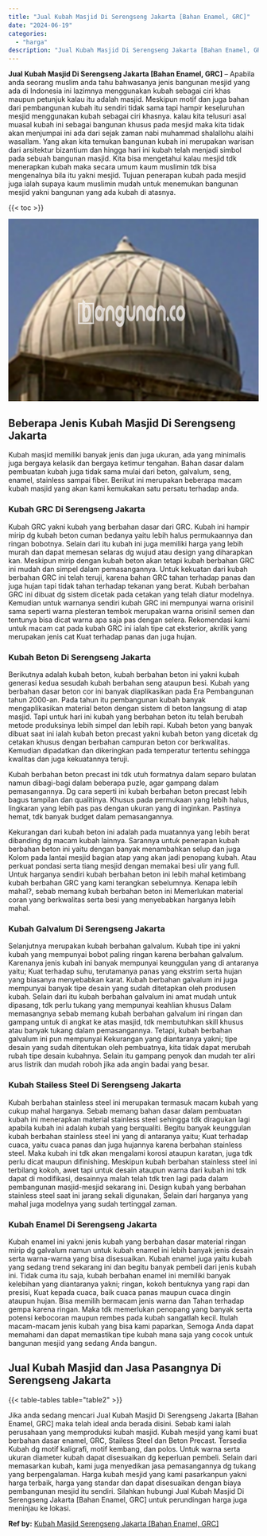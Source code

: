```yaml
---
title: "Jual Kubah Masjid Di Serengseng Jakarta [Bahan Enamel, GRC]"
date: "2024-06-19"
categories: 
  - "harga"
description: "Jual Kubah Masjid Di Serengseng Jakarta [Bahan Enamel, GRC]. Jika anda sedang mencari Jual Kubah Masjid Di Serengseng Jakarta [Bahan Enamel, GRC] maka tela..."
---
```


**Jual Kubah Masjid Di Serengseng Jakarta \[Bahan Enamel, GRC\]** – Apabila anda seorang muslim anda tahu bahwasanya jenis bangunan mesjid yang ada di Indonesia ini lazimnya menggunakan kubah sebagai ciri khas maupun petunjuk kalau itu adalah masjid. Meskipun motif dan juga bahan dari pembangunan kubah itu sendiri tidak sama tapi hampir keseluruhan mesjid menggunakan kubah sebagai ciri khasnya. kalau kita telusuri asal muasal kubah ini sebagai bangunan khusus pada mesjid maka kita tidak akan menjumpai ini ada dari sejak zaman nabi muhammad shalallohu alaihi wasallam. Yang akan kita temukan bangunan kubah ini merupakan warisan dari arsitektur bizantium dan hingga hari ini kubah telah menjadi simbol pada sebuah bangunan masjid. Kita bisa mengetahui kalau mesjid tdk menerapkan kubah maka secara umum kaum muslimin tdk bisa mengenalnya bila itu yakni mesjid. Tujuan penerapan kubah pada mesjid juga ialah supaya kaum muslimin mudah untuk menemukan bangunan mesjid yakni bangunan yang ada kubah di atasnya.

{{< toc >}}

![Jual Kubah Masjid Di Serengseng Jakarta [Bahan Enamel, GRC]](/images/jual-kubah-masjid-16.png)

## Beberapa Jenis Kubah Masjid Di Serengseng Jakarta

Kubah masjid memiliki banyak jenis dan juga ukuran, ada yang minimalis juga bergaya kelasik dan bergaya ketimur tengahan. Bahan dasar dalam pembuatan kubah juga tidak sama mulai dari beton, galvalum, seng, enamel, stainless sampai fiber. Berikut ini merupakan beberapa macam kubah masjid yang akan kami kemukakan satu persatu terhadap anda.

### Kubah GRC Di Serengseng Jakarta

Kubah GRC yakni kubah yang berbahan dasar dari GRC. Kubah ini hampir mirip dg kubah beton cuman bedanya yaitu lebih halus permukaannya dan ringan bobotnya. Selain dari itu kubah ini juga memiliki harga yang lebih murah dan dapat memesan selaras dg wujud atau design yang diharapkan kan. Meskipun mirip dengan kubah beton akan tetapi kubah berbahan GRC ini mudah dan simpel dalam pemasangannya. Untuk kekuatan dari kubah berbahan GRC ini telah teruji, karena bahan GRC tahan terhadap panas dan juga hujan tapi tidak tahan terhadap tekanan yang berat. Kubah berbahan GRC ini dibuat dg sistem dicetak pada cetakan yang telah diatur modelnya. Kemudian untuk warnanya sendiri kubah GRC ini mempunyai warna orisinil sama seperti warna plesteran tembok merupakan warna orisinil semen dan tentunya bisa dicat warna apa saja pas dengan selera. Rekomendasi kami untuk macam cat pada kubah GRC ini ialah tipe cat eksterior, akrilik yang merupakan jenis cat Kuat terhadap panas dan juga hujan.

### Kubah Beton Di Serengseng Jakarta

Berikutnya adalah kubah beton, kubah berbahan beton ini yakni kubah generasi kedua sesudah kubah berbahan seng ataupun besi. Kubah yang berbahan dasar beton cor ini banyak diaplikasikan pada Era Pembangunan tahun 2000-an. Pada tahun itu pembangunan kubah banyak mengaplikasikan material beton dengan sistem di beton langsung di atap masjid. Tapi untuk hari ini kubah yang berbahan beton itu telah berubah metode produksinya lebih simpel dan lebih rapi. Kubah beton yang banyak dibuat saat ini ialah kubah beton precast yakni kubah beton yang dicetak dg cetakan khusus dengan berbahan campuran beton cor berkwalitas. Kemudian dipadatkan dan dikeringkan pada temperatur tertentu sehingga kwalitas dan juga kekuatannya teruji.

Kubah berbahan beton precast ini tdk utuh formatnya dalam separo bulatan namun dibagi-bagi dalam beberapa puzle, agar gampang dalam pemasangannya. Dg cara seperti ini kubah berbahan beton precast lebih bagus tampilan dan qualitinya. Khusus pada permukaan yang lebih halus, lingkaran yang lebih pas pas dengan ukuran yang di inginkan. Pastinya hemat, tdk banyak budget dalam pemasangannya.

Kekurangan dari kubah beton ini adalah pada muatannya yang lebih berat dibanding dg macam kubah lainnya. Sarannya untuk penerapan kubah berbahan beton ini yaitu dengan banyak menambahkan selup dan juga Kolom pada lantai mesjid bagian atap yang akan jadi penopang kubah. Atau perkuat pondasi serta tiang mesjid dengan memakai besi ulir yang full. Untuk harganya sendiri kubah berbahan beton ini lebih mahal ketimbang kubah berbahan GRC yang kami terangkan sebelumnya. Kenapa lebih mahal?, sebab memang kubah berbahan beton ini Memerlukan material coran yang berkwalitas serta besi yang menyebabkan harganya lebih mahal.

### Kubah Galvalum Di Serengseng Jakarta

Selanjutnya merupakan kubah berbahan galvalum. Kubah tipe ini yakni kubah yang mempunyai bobot paling ringan karena berbahan galvalum. Karenanya jenis kubah ini banyak mempunyai keunggulan yang di antaranya yaitu; Kuat terhadap suhu, terutamanya panas yang ekstrim serta hujan yang biasanya menyebabkan karat. Kubah berbahan galvalum ini juga mempunyai banyak tipe desain yang sudah ditetapkan oleh produsen kubah. Selain dari itu kubah berbahan galvalum ini amat mudah untuk dipasang, tdk perlu tukang yang mempunyai keahlian khusus Dalam memasangnya sebab memang kubah berbahan galvalum ini ringan dan gampang untuk di angkat ke atas masjid, tdk membutuhkan skill khusus atau banyak tukang dalam pemasangannya. Tetapi, kubah berbahan galvalum ini pun mempunyai Kekurangan yang diantaranya yakni; tipe desain yang sudah ditentukan oleh pembuatnya, kita tidak dapat merubah rubah tipe desain kubahnya. Selain itu gampang penyok dan mudah ter aliri arus listrik dan mudah roboh jika ada angin badai yang besar.

### Kubah Stailess Steel Di Serengseng Jakarta

Kubah berbahan stainless steel ini merupakan termasuk macam kubah yang cukup mahal harganya. Sebab memang bahan dasar dalam pembuatan kubah ini menerapkan material stainless steel sehingga tdk diragukan lagi apabila kubah ini adalah kubah yang berqualiti. Begitu banyak keunggulan kubah berbahan stainless steel ini yang di antaranya yaitu; Kuat terhadap cuaca, yaitu cuaca panas dan juga hujannya karena berbahan stainless steel. Maka kubah ini tdk akan mengalami korosi ataupun karatan, juga tdk perlu dicat maupun difinishing. Meskipun kubah berbahan stainless steel ini terbilang kokoh, awet tapi untuk desain ataupun warna dari kubah ini tdk dapat di modifikasi, desainnya malah telah tdk tren lagi pada dalam pembangunan masjid-mesjid sekarang ini. Design kubah yang berbahan stainless steel saat ini jarang sekali digunakan, Selain dari harganya yang mahal juga modelnya yang sudah tertinggal zaman.

### Kubah Enamel Di Serengseng Jakarta

Kubah enamel ini yakni jenis kubah yang berbahan dasar material ringan mirip dg galvalum namun untuk kubah enamel ini lebih banyak jenis desain serta warna-warna yang bisa disesuaikan. Kubah enamel juga yaitu kubah yang sedang trend sekarang ini dan begitu banyak pembeli dari jenis kubah ini. Tidak cuma itu saja, kubah berbahan enamel ini memiliki banyak kelebihan yang diantaranya yakni; ringan, kokoh bentuknya yang rapi dan presisi, Kuat kepada cuaca, baik cuaca panas maupun cuaca dingin ataupun hujan. Bisa memilih bermacam jenis warna dan Tahan terhadap gempa karena ringan. Maka tdk memerlukan penopang yang banyak serta potensi kebocoran maupun rembes pada kubah sangatlah kecil. Itulah macam-macam jenis kubah yang bisa kami paparkan, Semoga Anda dapat memahami dan dapat memastikan tipe kubah mana saja yang cocok untuk bangunan mesjid yang sedang Anda bangun.

## Jual Kubah Masjid dan Jasa Pasangnya Di Serengseng Jakarta

{{< table-tables table="table2" >}}

Jika anda sedang mencari Jual Kubah Masjid Di Serengseng Jakarta \[Bahan Enamel, GRC\] maka telah ideal anda berada disini. Sebab kami ialah perusahaan yang memproduksi kubah masjid. Kubah mesjid yang kami buat berbahan dasar enamel, GRC, Stailess Steel dan Beton Precast. Tersedia Kubah dg motif kaligrafi, motif kembang, dan polos. Untuk warna serta ukuran diameter kubah dapat disesuaikan dg keperluan pembeli. Selain dari memasarkan kubah, kami juga menyedikan jasa pemasangannya dg tukang yang berpengalaman. Harga kubah mesjid yang kami pasarkanpun yakni harga terbaik, harga yang standar dan dapat disesuaikan dengan biaya pembangunan mesjid itu sendiri. Silahkan hubungi Jual Kubah Masjid Di Serengseng Jakarta \[Bahan Enamel, GRC\] untuk perundingan harga juga meninjau ke lokasi.

**Ref by:** [Kubah Masjid Serengseng Jakarta [Bahan Enamel, GRC]](https://id.wikipedia.org/wiki/Kubah)
